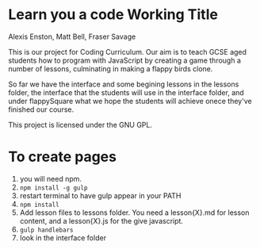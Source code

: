 Learn you a code Working Title
==============================

Alexis Enston, Matt Bell, Fraser Savage

This is our project for Coding Curriculum. Our aim is to teach GCSE aged students how to program with JavaScript by creating a game through a number of lessons, culminating in making a flappy birds clone.

So far we have the interface and some begining lessons in the lessons folder, the interface that the students will use in the interface folder, and under flappySquare what we hope the students will achieve onece they've finished our course.

This project is licensed under the GNU GPL.

# To create pages


1. you will need npm.
2. `npm install -g gulp`
3. restart terminal to have gulp appear in your PATH
3. `npm install`
4. Add lesson files to lessons folder. You need a lesson{X}.md for lesson content, and a lesson{X}.js for the give javascript.
5. `gulp handlebars`
6. look in the interface folder
